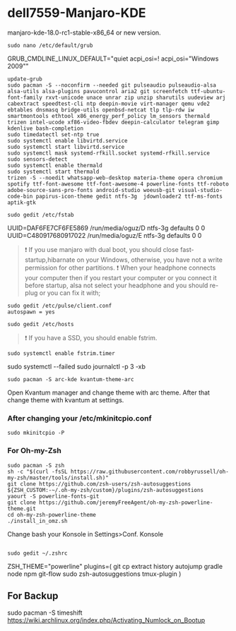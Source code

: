 # dell7559-Manjaro-KDE

manjaro-kde-18.0-rc1-stable-x86_64 or new version.

```
sudo nano /etc/default/grub 
```
GRUB_CMDLINE_LINUX_DEFAULT="quiet acpi_osi=! acpi_osi=\"Windows 2009\""
```
update-grub
sudo pacman -S --noconfirm --needed git pulseaudio pulseaudio-alsa alsa-utils alsa-plugins pavucontrol aria2 git screenfetch ttf-ubuntu-font-family rxvt-unicode unace unrar zip unzip sharutils uudeview arj cabextract speedtest-cli ntp deepin-movie virt-manager qemu vde2 ebtables dnsmasq bridge-utils openbsd-netcat tlp tlp-rdw iw smartmontools ethtool x86_energy_perf_policy lm_sensors thermald trizen intel-ucode xf86-video-fbdev deepin-calculator telegram gimp kdenlive bash-completion
sudo timedatectl set-ntp true
sudo systemctl enable libvirtd.service
sudo systemctl start libvirtd.service
sudo systemctl mask systemd-rfkill.socket systemd-rfkill.service
sudo sensors-detect
sudo systemctl enable thermald
sudo systemctl start thermald
trizen -S --noedit whatsapp-web-desktop materia-theme opera chromium spotify ttf-font-awesome ttf-font-awesome-4 powerline-fonts ttf-roboto  adobe-source-sans-pro-fonts android-studio woeusb-git visual-studio-code-bin papirus-icon-theme gedit ntfs-3g  jdownloader2 ttf-ms-fonts aptik-gtk

sudo gedit /etc/fstab 
```
UUID=DAF6FE7CF6FE5869 /run/media/oguz/D ntfs-3g defaults  0 0
UUID=C480917680917022 /run/media/oguz/E ntfs-3g defaults  0 0
>  :exclamation: If you use manjaro with dual boot, you should close fast-startup,hibarnate on your Windows, otherwise, you have not a write permission for other partitions.
>  :exclamation: When your headphone connects your computer then if you restart your computer or you connect it before startup, alsa not select your headphone and you should re-plug or you can fix it with;
```
sudo gedit /etc/pulse/client.conf 
autospawn = yes
```

```
sudo gedit /etc/hosts
```
>  :exclamation: If you have a SSD, you should enable fstrim.
```
sudo systemctl enable fstrim.timer
```
sudo systemctl --failed
sudo journalctl -p 3 -xb
```
sudo pacman -S arc-kde kvantum-theme-arc
```
Open Kvantum manager and change theme with arc theme. After that change theme with kvantum at settings.
### After changing your /etc/mkinitcpio.conf
```
sudo mkinitcpio -P
```
### For Oh-my-Zsh
```
sudo pacman -S zsh
sh -c "$(curl -fsSL https://raw.githubusercontent.com/robbyrussell/oh-my-zsh/master/tools/install.sh)"
git clone https://github.com/zsh-users/zsh-autosuggestions ${ZSH_CUSTOM:-~/.oh-my-zsh/custom}/plugins/zsh-autosuggestions
yaourt -S powerline-fonts-git  
git clone https://github.com/jeremyFreeAgent/oh-my-zsh-powerline-theme.git
cd oh-my-zsh-powerline-theme
./install_in_omz.sh  
```
Change bash your Konsole in Settings>Conf. Konsole
```

sudo gedit ~/.zshrc
```
ZSH_THEME="powerline"
plugins=(
  git
  cp
  extract
  history
  autojump
  gradle
  node
  npm
  git-flow
  sudo
  zsh-autosuggestions
  tmux-plugin
)
## For Backup
sudo pacman -S timeshift
https://wiki.archlinux.org/index.php/Activating_Numlock_on_Bootup
